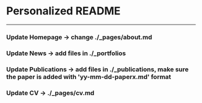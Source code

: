 # Personalized README
---
### Update Homepage -> change ./_pages/about.md
### Update News -> add files in ./_portfolios
### Update Publications -> add files in ./_publications, make sure the paper is added with 'yy-mm-dd-paperx.md' format
### Update CV -> ./_pages/cv.md
